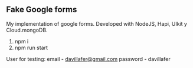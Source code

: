 ## Fake Google forms
My implementation of google forms. Developed with NodeJS, Hapi, UIkit y Cloud.mongoDB.

1. npm i
2. npm run start

User for testing:
email - davillafer@gmail.com
password - davillafer
